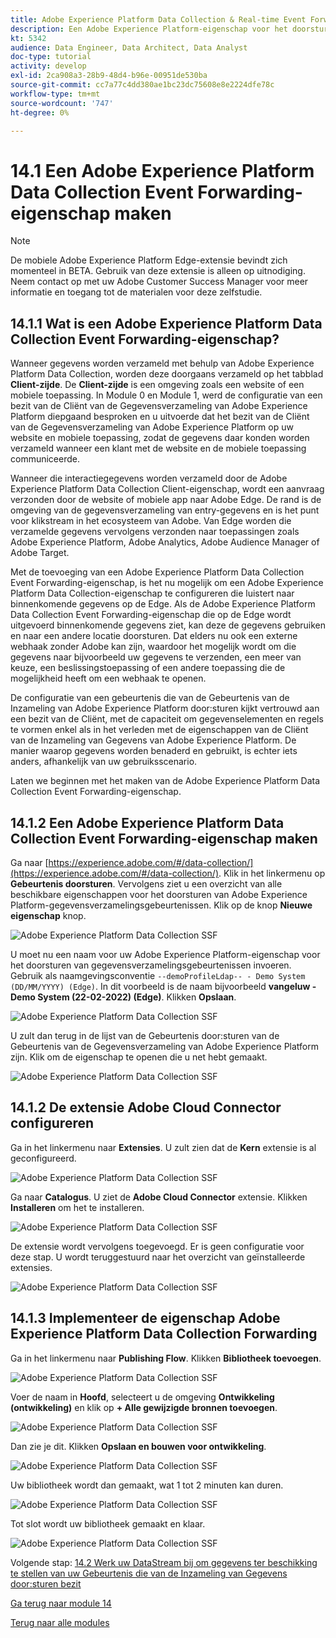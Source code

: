 ```yaml
---
title: Adobe Experience Platform Data Collection & Real-time Event Forwarding Side Forwarding - Create an Adobe Experience Platform Data Collection Event Forwarding property
description: Een Adobe Experience Platform-eigenschap voor het doorsturen van gegevensverzamelingsgebeurtenissen maken
kt: 5342
audience: Data Engineer, Data Architect, Data Analyst
doc-type: tutorial
activity: develop
exl-id: 2ca908a3-28b9-48d4-b96e-00951de530ba
source-git-commit: cc7a77c4dd380ae1bc23dc75608e8e2224dfe78c
workflow-type: tm+mt
source-wordcount: '747'
ht-degree: 0%

---
```


# 14.1 Een Adobe Experience Platform Data Collection Event Forwarding-eigenschap maken

>[!NOTE]
>
>De mobiele Adobe Experience Platform Edge-extensie bevindt zich momenteel in BETA. Gebruik van deze extensie is alleen op uitnodiging. Neem contact op met uw Adobe Customer Success Manager voor meer informatie en toegang tot de materialen voor deze zelfstudie.

## 14.1.1 Wat is een Adobe Experience Platform Data Collection Event Forwarding-eigenschap?

Wanneer gegevens worden verzameld met behulp van Adobe Experience Platform Data Collection, worden deze doorgaans verzameld op het tabblad **Client-zijde**. De **Client-zijde** is een omgeving zoals een website of een mobiele toepassing. In Module 0 en Module 1, werd de configuratie van een bezit van de Cliënt van de Gegevensverzameling van Adobe Experience Platform diepgaand besproken en u uitvoerde dat het bezit van de Cliënt van de Gegevensverzameling van Adobe Experience Platform op uw website en mobiele toepassing, zodat de gegevens daar konden worden verzameld wanneer een klant met de website en de mobiele toepassing communiceerde.

Wanneer die interactiegegevens worden verzameld door de Adobe Experience Platform Data Collection Client-eigenschap, wordt een aanvraag verzonden door de website of mobiele app naar Adobe Edge. De rand is de omgeving van de gegevensverzameling van entry-gegevens en is het punt voor klikstream in het ecosysteem van Adobe. Van Edge worden die verzamelde gegevens vervolgens verzonden naar toepassingen zoals Adobe Experience Platform, Adobe Analytics, Adobe Audience Manager of Adobe Target.

Met de toevoeging van een Adobe Experience Platform Data Collection Event Forwarding-eigenschap, is het nu mogelijk om een Adobe Experience Platform Data Collection-eigenschap te configureren die luistert naar binnenkomende gegevens op de Edge. Als de Adobe Experience Platform Data Collection Event Forwarding-eigenschap die op de Edge wordt uitgevoerd binnenkomende gegevens ziet, kan deze de gegevens gebruiken en naar een andere locatie doorsturen. Dat elders nu ook een externe webhaak zonder Adobe kan zijn, waardoor het mogelijk wordt om die gegevens naar bijvoorbeeld uw gegevens te verzenden, een meer van keuze, een beslissingstoepassing of een andere toepassing die de mogelijkheid heeft om een webhaak te openen.

De configuratie van een gebeurtenis die van de Gebeurtenis van de Inzameling van Adobe Experience Platform door:sturen kijkt vertrouwd aan een bezit van de Cliënt, met de capaciteit om gegevenselementen en regels te vormen enkel als in het verleden met de eigenschappen van de Cliënt van de Inzameling van Gegevens van Adobe Experience Platform. De manier waarop gegevens worden benaderd en gebruikt, is echter iets anders, afhankelijk van uw gebruiksscenario.

Laten we beginnen met het maken van de Adobe Experience Platform Data Collection Event Forwarding-eigenschap.

## 14.1.2 Een Adobe Experience Platform Data Collection Event Forwarding-eigenschap maken

Ga naar [https://experience.adobe.com/#/data-collection/](https://experience.adobe.com/#/data-collection/). Klik in het linkermenu op **Gebeurtenis doorsturen**. Vervolgens ziet u een overzicht van alle beschikbare eigenschappen voor het doorsturen van Adobe Experience Platform-gegevensverzamelingsgebeurtenissen. Klik op de knop **Nieuwe eigenschap** knop.

![Adobe Experience Platform Data Collection SSF](./images/launchhome.png)

U moet nu een naam voor uw Adobe Experience Platform-eigenschap voor het doorsturen van gegevensverzamelingsgebeurtenissen invoeren. Gebruik als naamgevingsconventie `--demoProfileLdap-- - Demo System (DD/MM/YYYY) (Edge)`. In dit voorbeeld is de naam bijvoorbeeld **vangeluw - Demo System (22-02-2022) (Edge)**. Klikken **Opslaan**.

![Adobe Experience Platform Data Collection SSF](./images/ssf1.png)

U zult dan terug in de lijst van de Gebeurtenis door:sturen van de Gebeurtenis van de Gegevensverzameling van Adobe Experience Platform zijn. Klik om de eigenschap te openen die u net hebt gemaakt.

![Adobe Experience Platform Data Collection SSF](./images/ssf2.png)

## 14.1.2 De extensie Adobe Cloud Connector configureren

Ga in het linkermenu naar **Extensies**. U zult zien dat de **Kern** extensie is al geconfigureerd.

![Adobe Experience Platform Data Collection SSF](./images/ssf3.png)

Ga naar **Catalogus**. U ziet de **Adobe Cloud Connector** extensie. Klikken **Installeren** om het te installeren.

![Adobe Experience Platform Data Collection SSF](./images/ssf4.png)

De extensie wordt vervolgens toegevoegd. Er is geen configuratie voor deze stap. U wordt teruggestuurd naar het overzicht van geïnstalleerde extensies.

![Adobe Experience Platform Data Collection SSF](./images/ssf5.png)

## 14.1.3 Implementeer de eigenschap Adobe Experience Platform Data Collection Forwarding

Ga in het linkermenu naar **Publishing Flow**. Klikken **Bibliotheek toevoegen**.

![Adobe Experience Platform Data Collection SSF](./images/ssf6.png)

Voer de naam in **Hoofd**, selecteert u de omgeving **Ontwikkeling (ontwikkeling)** en klik op **+ Alle gewijzigde bronnen toevoegen**.

![Adobe Experience Platform Data Collection SSF](./images/ssf7.png)

Dan zie je dit. Klikken **Opslaan en bouwen voor ontwikkeling**.

![Adobe Experience Platform Data Collection SSF](./images/ssf8.png)

Uw bibliotheek wordt dan gemaakt, wat 1 tot 2 minuten kan duren.

![Adobe Experience Platform Data Collection SSF](./images/ssf9.png)

Tot slot wordt uw bibliotheek gemaakt en klaar.

![Adobe Experience Platform Data Collection SSF](./images/ssf10.png)

Volgende stap: [14.2 Werk uw DataStream bij om gegevens ter beschikking te stellen van uw Gebeurtenis die van de Inzameling van Gegevens door:sturen bezit](./ex2.md)

[Ga terug naar module 14](./aep-data-collection-ssf.md)

[Terug naar alle modules](./../../overview.md)
